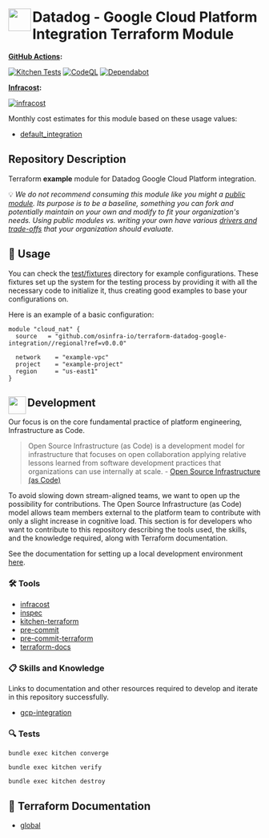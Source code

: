 # <img align="left" width="45" height="45" src="https://github.com/osinfra-io/terraform-datadog-google-integration/assets/1610100/20f4f75e-bf62-46e5-8f35-0ba3a9482b39"> Datadog - Google Cloud Platform Integration Terraform Module

**[GitHub Actions](https://github.com/osinfra-io/terraform-datadog-google-integration/actions):**

[![Kitchen Tests](https://github.com/osinfra-io/terraform-datadog-google-integration/actions/workflows/kitchen.yml/badge.svg)](https://github.com/osinfra-io/terraform-datadog-google-integration/actions/workflows/kitchen.yml) [![CodeQL](https://github.com/osinfra-io/terraform-datadog-google-integration/actions/workflows/github-code-scanning/codeql/badge.svg)](https://github.com/osinfra-io/terraform-datadog-google-integration/actions/workflows/github-code-scanning/codeql) [![Dependabot](https://github.com/osinfra-io/terraform-datadog-google-integration/actions/workflows/dependabot.yml/badge.svg)](https://github.com/osinfra-io/terraform-datadog-google-integration/actions/workflows/dependabot.yml)

**[Infracost](https://www.infracost.io):**

[![infracost](https://img.shields.io/endpoint?label=Default&url=https://dashboard.api.infracost.io/shields/json/cbeecfe3-576f-4553-984c-e451a575ee47/repos/b2687edb-3eb9-4f6b-99b3-545ec27bab4d/branch/ef3d37cf-2b03-430b-a51d-e06be6e98921/terraform-datadog-google-integration%2520-%2520Default)](https://dashboard.infracost.io/org/osinfra-io/repos/b2687edb-3eb9-4f6b-99b3-545ec27bab4d?tab=settings)

Monthly cost estimates for this module based on these usage values:

- [default_integration](test/fixtures/default_integration/infracost-usage.yml)

## Repository Description

Terraform **example** module for Datadog Google Cloud Platform integration.

💡 *We do not recommend consuming this module like you might a [public module](https://registry.terraform.io/browse/modules). Its purpose is to be a baseline, something you can fork and potentially maintain on your own and modify to fit your organization's needs. Using public modules vs. writing your own have various [drivers and trade-offs](https://docs.osinfra.io/fundamentals/architecture-decision-records/adr-0003) that your organization should evaluate.*

## 🔩 Usage

You can check the [test/fixtures](test/fixtures/) directory for example configurations. These fixtures set up the system for the testing process by providing it with all the necessary code to initialize it, thus creating good examples to base your configurations on.

Here is an example of a basic configuration:

```hcl
module "cloud_nat" {
  source   = "github.com/osinfra-io/terraform-datadog-google-integration//regional?ref=v0.0.0"

  network    = "example-vpc"
  project    = "example-project"
  region     = "us-east1"
}
```

## <img align="left" width="35" height="35" src="https://github.com/osinfra-io/github-organization-management/assets/1610100/39d6ae3b-ccc2-42db-92f1-276a5bc54e65"> Development

Our focus is on the core fundamental practice of platform engineering, Infrastructure as Code.

>Open Source Infrastructure (as Code) is a development model for infrastructure that focuses on open collaboration applying relative lessons learned from software development practices that organizations can use internally at scale. - [Open Source Infrastructure (as Code)](https://www.osinfra.io)

To avoid slowing down stream-aligned teams, we want to open up the possibility for contributions. The Open Source Infrastructure (as Code) model allows team members external to the platform team to contribute with only a slight increase in cognitive load. This section is for developers who want to contribute to this repository describing the tools used, the skills, and the knowledge required, along with Terraform documentation.

See the documentation for setting up a local development environment [here](https://docs.osinfra.io/fundamentals/development-setup).

### 🛠️ Tools

- [infracost](https://github.com/infracost/infracost)
- [inspec](https://github.com/inspec/inspec)
- [kitchen-terraform](https://github.com/newcontext-oss/kitchen-terraform)
- [pre-commit](https://github.com/pre-commit/pre-commit)
- [pre-commit-terraform](https://github.com/antonbabenko/pre-commit-terraform)
- [terraform-docs](https://github.com/terraform-docs/terraform-docs)

### 📋 Skills and Knowledge

Links to documentation and other resources required to develop and iterate in this repository successfully.

- [gcp-integration](https://docs.datadoghq.com/integrations/google_cloud_platform)

### 🔍 Tests

```none
bundle exec kitchen converge
```

```none
bundle exec kitchen verify
```

```none
bundle exec kitchen destroy
```

## 📓 Terraform Documentation

- [global](global/README.md)
